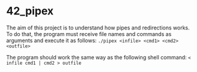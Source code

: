 # 42_pipex
The aim of this project is to understand how pipes and redirections works. To do that, the program must receive file names and commands as arguments and execute it as follows:
`./pipex <infile> <cmd1> <cmd2> <outfile>`

The program should work the same way as the following shell command:
`< infile cmd1 | cmd2 > outfile`

